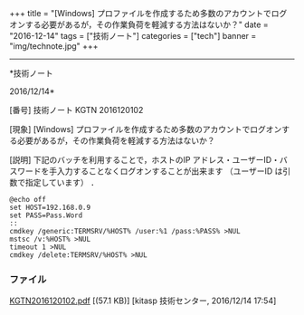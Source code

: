 ﻿+++
title = "[Windows] プロファイルを作成するため多数のアカウントでログオンする必要があるが，その作業負荷を軽減する方法はないか？"
date = "2016-12-14"
tags = ["技術ノート"]
categories = ["tech"]
banner = "img/technote.jpg"
+++

-----------------------------------------------------------------------------------------------------------------------------

*技術ノート

2016/12/14*


[番号]
技術ノート KGTN 2016120102

[現象]
[Windows]
プロファイルを作成するため多数のアカウントでログオンする必要があるが，その作業負荷を軽減する方法はないか？

[説明]
下記のバッチを利用することで，ホストのIP
アドレス・ユーザーID・バスワードを手入力することなくログオンすることが出来ます
（ユーザーID は引数で指定しています） ．

    @echo off
    set HOST=192.168.0.9
    set PASS=Pass.Word
    ::
    cmdkey /generic:TERMSRV/%HOST% /user:%1 /pass:%PASS% >NUL
    mstsc /v:%HOST% >NUL
    timeout 1 >NUL
    cmdkey /delete:TERMSRV/%HOST% >NUL


### ファイル

 
 


[KGTN2016120102.pdf](http://techreport.kitasp.net/attachments/download/3188/KGTN2016120102.pdf)
 [(57.1 KB)] [kitasp 技術センター, 2016/12/14
17:54]


 


 

